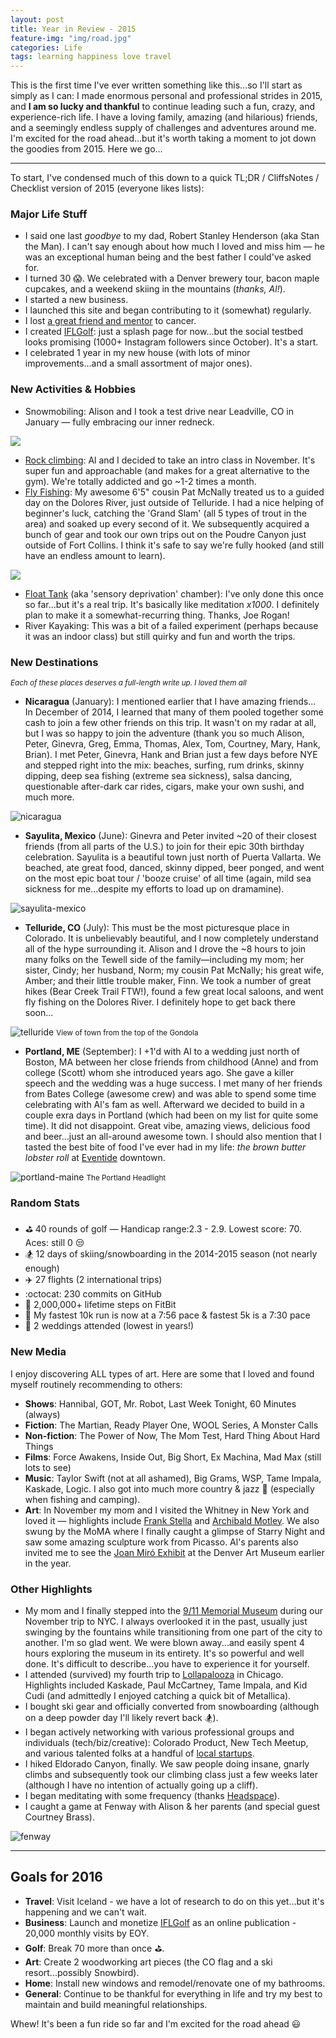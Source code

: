 ```yaml
---
layout: post
title: Year in Review - 2015
feature-img: "img/road.jpg"
categories: Life
tags: learning happiness love travel
---
```

This is the first time I've ever written something like this...so I'll start as simply as I can: I made enormous personal and professional strides in 2015, and **I am so lucky and thankful** to continue leading such a fun, crazy, and experience-rich life. I have a loving family, amazing (and hilarious) friends, and a seemingly endless supply of challenges and adventures around me. I'm excited for the road ahead...but it's worth taking a moment to jot down the goodies from 2015. Here we go...

---

To start, I've condensed much of this down to a quick TL;DR / CliffsNotes / Checklist version of 2015 (everyone likes lists): 

### Major Life Stuff

- I said one last _goodbye_ to my dad, Robert Stanley Henderson (aka Stan the Man). I can't say enough about how much I loved and miss him &mdash; he was an exceptional human being and the best father I could've asked for.
- I turned 30 :scream:. We celebrated with a Denver brewery tour, bacon maple cupcakes, and a weekend skiing in the mountains (_thanks, Al!_).
- I started a new business.
- I launched this site and began contributing to it (somewhat) regularly.
- I lost [a great friend and mentor](https://devin.reams.me/2015/remembering-alex-king/) to cancer.
- I created [IFLGolf](http://ifl.golf): just a splash page for now...but the social testbed looks promising (1000+ Instagram followers since October). It's a start.
- I celebrated 1 year in my new house (with lots of minor improvements...and a small assortment of major ones).

### New Activities & Hobbies

- Snowmobiling: Alison and I took a test drive near Leadville, CO in January &mdash; fully embracing our inner redneck.

<img src="https://cloud.githubusercontent.com/assets/178044/12120618/c4f5880c-b38e-11e5-9b47-6df0fe46cddf.jpg" />

- [Rock climbing](/2015/10/31/climbing/): Al and I decided to take an intro class in November. It's super fun and approachable (and makes for a great alternative to the gym). We're totally addicted and go ~1-2 times a month.
- [Fly Fishing](https://cloud.githubusercontent.com/assets/178044/12120795/9797b5e6-b38f-11e5-8ad7-906dc851bb66.jpg): My awesome 6'5" cousin Pat McNally treated us to a guided day on the Dolores River, just outside of Telluride.  I had a nice helping of beginner's luck, catching the 'Grand Slam' (all 5 types of trout in the area) and soaked up every second of it. We subsequently acquired a bunch of gear and took our own trips out on the Poudre Canyon just outside of Fort Collins. I think it's safe to say we're fully hooked (and still have an endless amount to learn). 
 
<img src="https://cloud.githubusercontent.com/assets/178044/12248368/2833a0ac-b876-11e5-989e-23ccccece088.jpg" />

- [Float Tank](/2016/01/07/float-tanks/) (aka 'sensory deprivation' chamber): I've only done this once so far...but it's a real trip. It's basically like meditation _x1000_. I definitely plan to make it a somewhat-recurring thing. Thanks, Joe Rogan!
- River Kayaking: This was a bit of a failed experiment (perhaps because it was an indoor class) but still quirky and fun and worth the trips.

### New Destinations

<small>_Each of these places deserves a full-length write up. I loved them all_</small>

- **Nicaragua** (January): I mentioned earlier that I have amazing friends... In December of 2014, I learned that many of them pooled together some cash to join a few other friends on this trip. It wasn't on my radar at all, but I was so happy to join the adventure (thank you so much Alison, Peter, Ginevra, Greg, Emma, Thomas, Alex, Tom, Courtney, Mary, Hank, Brian). I met Peter, Ginevra, Hank and Brian just a few days before NYE and stepped right into the mix: beaches, surfing, rum drinks, skinny dipping, deep sea fishing (extreme sea sickness), salsa dancing, questionable after-dark car rides, cigars, make your own sushi, and much more. 

![nicaragua](https://cloud.githubusercontent.com/assets/178044/12248633/f58699b4-b877-11e5-943d-2af802c1d4c8.jpg)

- **Sayulita, Mexico** (June): Ginevra and Peter invited ~20 of their closest friends (from all parts of the U.S.) to join for their epic 30th birthday celebration. Sayulita is a beautiful town just north of Puerta Vallarta. We beached, ate great food, danced, skinny dipped, beer ponged, and went on the most epic boat tour / 'booze cruise' of all time (again, mild sea sickness for me...despite my efforts to load up on dramamine). 

![sayulita-mexico](https://cloud.githubusercontent.com/assets/178044/12248733/84941f0a-b878-11e5-94d3-6ed1b22352e5.jpg)

- **Telluride, CO** (July): This must be the most picturesque place in Colorado. It is unbelievably beautiful, and I now completely understand all of the hype surrounding it. Alison and I drove the ~8 hours to join many folks on the Tewell side of the family&mdash;including my mom; her sister, Cindy; her husband, Norm; my cousin Pat McNally; his great wife, Amber; and their little trouble maker, Finn. We took a number of great hikes (Bear Creek Trail FTW!), found a few great local saloons, and went fly fishing on the Dolores River. I definitely hope to get back there soon... 

![telluride](https://cloud.githubusercontent.com/assets/178044/12249077/bfebed74-b87a-11e5-94d9-b222be8e160b.jpg)
<small>View of town from the top of the Gondola</small>    

- **Portland, ME** (September): I +1'd with Al to a wedding just north of Boston, MA between her close friends from childhood (Anne) and from college (Scott) whom she introduced years ago. She gave a killer speech and the wedding was a huge success. I met many of her friends from Bates College (awesome crew) and was able to spend some time celebrating with Al's fam as well. Afterward we decided to build in a couple exra days in Portland (which had been on my list for quite some time). It did not disappoint. Great vibe, amazing views, delicious food and beer...just an all-around awesome town. I should also mention that I tasted the best bite of food I've ever had in my life: _the brown butter lobster roll_ at [Eventide](http://www.eventideoysterco.com/) downtown. 

![portland-maine](https://scontent-dfw1-1.cdninstagram.com/hphotos-xtp1/t51.2885-15/e35/11909285_544229199068210_1827021005_n.jpg)
<small>The Portland Headlight</small>

### Random Stats

- :golf: 40 rounds of golf &mdash; Handicap range:2.3 - 2.9. Lowest score: 70. Aces: still 0 :unamused:
- :snowboarder: 12 days of skiing/snowboarding in the 2014-2015 season (not nearly enough)
- :airplane: 27 flights (2 international trips)
- :octocat: 230 commits on GitHub
- :feet: 2,000,000+ lifetime steps on FitBit
- :running: My fastest 10k run is now at a 7:56 pace &amp; fastest 5k is a 7:30 pace
- :wedding: 2 weddings attended (lowest in years!)

### New Media

I enjoy discovering ALL types of art. Here are some that I loved and found myself routinely recommending to others:

- **Shows**: Hannibal, GOT, Mr. Robot, Last Week Tonight, 60 Minutes (always)
- **Fiction**: The Martian, Ready Player One, WOOL Series, A Monster Calls
- **Non-fiction**: The Power of Now, The Mom Test, Hard Thing About Hard Things
- **Films**: Force Awakens, Inside Out, Big Short, Ex Machina, Mad Max (still lots to see)
- **Music**: Taylor Swift (not at all ashamed), Big Grams, WSP, Tame Impala, Kaskade, Logic. I also got into much more country &amp; jazz :trumpet: (especially when fishing and camping).
- **Art**: In November my mom and I visited the Whitney in New York and loved it &mdash; highlights include [Frank Stella](http://whitney.org/Exhibitions/FrankStella) and [Archibald Motley](http://whitney.org/Exhibitions/ArchibaldMotley). We also swung by the MoMA where I finally caught a glimpse of Starry Night and saw some amazing sculpture work from Picasso. Al's parents also invited me to see the [Joan Miró Exhibit](http://denverartmuseum.org/exhibitions/joan-miro-instinct-imagination) at the Denver Art Museum earlier in the year.

### Other Highlights

- My mom and I finally stepped into the [9/11 Memorial Museum](http://www.911memorial.org/museum) during our November trip to NYC. I always overlooked it in the past, usually just swinging by the fountains while transitioning from one part of the city to another. I'm so glad went. We were blown away...and easily spent 4 hours exploring the museum in its entirety. It's so powerful and well done. It's difficult to describe...you have to experience it for yourself.
- I attended (survived) my fourth trip to [Lollapalooza](https://cloud.githubusercontent.com/assets/178044/12249717/bd3ca3d0-b87e-11e5-9cfb-49550a87bf87.jpg) in Chicago. Highlights included Kaskade, Paul McCartney, Tame Impala, and Kid Cudi (and admittedly I enjoyed catching a quick bit of Metallica).
- I bought ski gear and officially converted from snowboarding (although on a deep powder day I'll likely revert back :snowboarder:).
- I began actively networking with various professional groups and individuals (tech/biz/creative): Colorado Product, New Tech Meetup, and various talented folks at a handful of [local startups](http://builtincolorado.com).
- I hiked Eldorado Canyon, finally. We saw people doing insane, gnarly climbs and subsequently took our climbing class just a few weeks later (although I have no intention of actually going up a cliff).
- I began meditating with some frequency (thanks [Headspace](http://headspace.com)).
- I caught a game at Fenway with Alison &amp; her parents (and special guest Courtney Brass).

![fenway](https://cloud.githubusercontent.com/assets/178044/12250407/ceb36e82-b883-11e5-8d2f-a60582488404.JPG)

---

## Goals for 2016

- **Travel**: Visit Iceland - we have a lot of research to do on this yet...but it's happening and we can't wait.
- **Business**: Launch and monetize [IFLGolf](http://ifl.golf) as an online publication - 20,000 monthly visits by EOY.
- **Golf**: Break 70 more than once :golf:.
- **Art**: Create 2 woodworking art pieces (the CO flag and a ski resort...possibly Snowbird).
- **Home**: Install new windows and remodel/renovate one of my bathrooms.
- **General**: Continue to be thankful for everything in life and try my best to maintain and build meaningful relationships.

Whew! It's been a fun ride so far and I'm excited for the road ahead :smiley:
